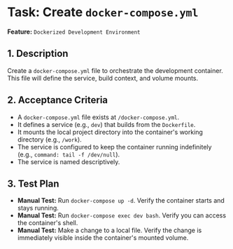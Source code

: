 # Task: Create `docker-compose.yml`

**Feature:** `Dockerized Development Environment`

## 1. Description

Create a `docker-compose.yml` file to orchestrate the development container. This file will define the service, build context, and volume mounts.

## 2. Acceptance Criteria

- A `docker-compose.yml` file exists at `/docker-compose.yml`.
- It defines a service (e.g., `dev`) that builds from the `Dockerfile`.
- It mounts the local project directory into the container's working directory (e.g., `/work`).
- The service is configured to keep the container running indefinitely (e.g., `command: tail -f /dev/null`).
- The service is named descriptively.

## 3. Test Plan

- **Manual Test:** Run `docker-compose up -d`. Verify the container starts and stays running.
- **Manual Test:** Run `docker-compose exec dev bash`. Verify you can access the container's shell.
- **Manual Test:** Make a change to a local file. Verify the change is immediately visible inside the container's mounted volume.
